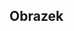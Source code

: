 <html>
  <head>
  <title> Strona początkowa </title>
  </head>
  
  <body>
  <h2> Obrazek </h2>
  <img scr="https://icdn.2cda.pl/obr/oryginalne/850ca7d90566b9ed82c60d9d50771230.jpg">
  
  </body>
  
 </html>
  
